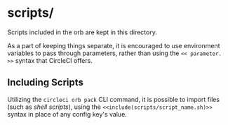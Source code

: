 # scripts/

Scripts included in the orb are kept in this directory.

As a part of keeping things separate, it is encouraged to use environment variables to pass through parameters, rather than using the `<< parameter. >>` syntax that CircleCI offers.

## Including Scripts

Utilizing the `circleci orb pack` CLI command, it is possible to import files (such as _shell scripts_), using the `<<include(scripts/script_name.sh)>>` syntax in place of any config key's value.
